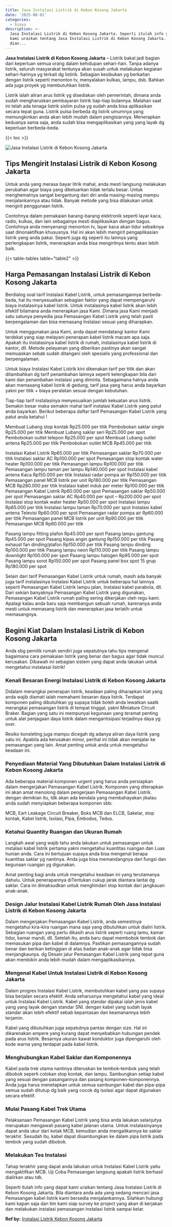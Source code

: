 ```yaml
---
title: Jasa Instalasi Listrik di Kebon Kosong Jakarta
date: '2025-08-01'
categories:
  - biaya
description: >-
  Jasa Instalasi Listrik di Kebon Kosong Jakarta. Seperti itulah info yang dapat
  kami uraikan tentang Jasa Instalasi Listrik di Kebon Kosong Jakarta. Bila
  dian...
---
```


**Jasa Instalasi Listrik di Kebon Kosong Jakarta** – Listrik bakal jadi bagian dari keperluan semua orang dalam kehidupan sehari-hari. Tanpa adanya listrik, seluruh masyarakat tentunya akan susah untuk melakukan kegiatan sehari-harinya yg terkait dg listirik. Sebagian kesibukan yg berkaitan dengan listrik seperti menonton tv, menyalakan kulkas, lampu, dsb. Bahkan ada juga proyek yg membutuhkan listrik.

Listrik ialah aliran arus listrik yg disediakan oleh pemerintah, dimana anda sudah mengharuskan pembayaran listrik tiap-tiap bulannya. Malahan saat ini telah ada tenaga listrik sistim pulsa yg sudah anda bisa aplikasikan secara tepat guna. Listrik pulsa berbeda dg listrik umumnya yang memungkinkan anda akan lebih mudah dalam pengisiannya. Menerapkan keduanya sama saja, anda sudah bisa mengaplikasikan yang yang layak dg keperluan berbeda-beda.

{{< toc >}}

![Jasa Instalasi Listrik di Kebon Kosong Jakarta](/images/instalasi-listrik-murah33.png)

## Tips Mengirit Instalasi Listrik di Kebon Kosong Jakarta

Untuk anda yang merasa bayar litrik mahal, anda mesti langsung melakukan perubahan agar biaya yang dikeluarkan tidak terlalu besar. Untuk menghematnya sangat bergantung dari diri anda masing-masing mampu menjalankannya atau tidak. Banyak metode yang bisa dilakukan untuk mengirit penggunaan listrik.

Contohnya dalam pemakaian barang-barang elektronik seperti layar kaca, radio, kulkas, dan lain sebagainya mesti diaplikasikan dengan bagus. Contohnya anda menyenangi menonton tv, layar kaca akan tidur sebaiknya saat dinonaktifkan khususnya. Hal ini akan lebih mengirit pengaplikasian listrik yang anda pakai. Seperti juga dg seperti itu lainnya yang perlengkapan listrik, menerapkan anda bisa mengiritnya tentu akan lebih baik.

{{< table-tables table="table2" >}}

## Harga Pemasangan Instalasi Listrik di Kebon Kosong Jakarta

Berdialog soal tarif Instalasi Kabel Listrik, untuk pemasangannya berbeda-beda, hal itu menyesuaikan sebagian faktor yang dapat mempengaruhi biaya instalasinya kabel listrik. Untuk instalasinya kabel listrik akan lebih efektif bilamana anda menerapkan jasa Kami. Dimana jasa Kami menjadi satu satunya penyedia jasa Pemasangan Kabel Listrik yang telah pasti berpengalaman dan bisa memasang Instalasi sesuai yang diharapkan.

Untuk menggunakan jasa Kami, anda dapat mendatangi kantor Kami terdekat yang siap melayani penerapan kabel listrik macam apa saja. Apakah itu instalasinya kabel listrik di rumah, instalasinya kabel listrik di kantor, dll. Metode pelayanan yang diberikan pastinya akan sangat memuaskan sebab sudah ditangani oleh spesialis yang professional dan berpengalaman.

Untuk biaya Instalasi Kabel Listrik kini dikenakan tarif per titik dan akan ditambahkan dg tarif penambahan lainnya seperti kelengkapan bila dari kami dan penambahan instalasi yang diminta. Sebagaimana halnya anda akan memasang kabel listrik di gedung, tarif jasa yang harus anda bayarkan yakni per titik + biaya peralatan sesuai dengan kebutuhan.

Tiap-tiap tarif instalasinya menyesuaikan jumlah kekuatan arus listrik. Semakin besar maka semakin mahal tarif instalasi Kabel Listrik yang patut anda bayarkan. Berikut beberapa daftar tarif Pemasangan Kabel Listrik yang patut anda ketahui !

Membuat Lubang stop kontak Rp25.000 per titik Pembobokan saklar single Rp25.000 per titik Membuat Lubang saklar seri Rp25.000 per spot Pembobokan outlet telepon Rp25.000 per spot Membuat Lubang outlet antena Rp25.000 per titik Pembobokan outlet MCB Rp45.000 per titik

Instalasi Kabel Listrik Rp65.000 per titik Pemasangan saklar Rp70.000 per titik Instalasi saklar AC Rp100.000 per spot Pemasangan stop kontak water heater Rp100.000 per titik Pemasangan lampu Rp100.000 per titik Pemasangan lampu taman per lampu Rp140.000 per spot Instalasi kabel antena Kaca Rp150.000 per titik Instalasi radar pompa air Rp150.000 per titik Pemasangan panel MCB listrik per unit Rp180.000 per titik Pemasangan MCB Rp280.000 per titik Instalasi kabel induk per meter Rp100.000 per titik Pemasangan Kabel Listrik Rp60.000 per spot Pemasangan saklar Rp50.000 per spot Pemasangan saklar AC Rp40.000 per spot – Rp200.000 per spot Instalasi stop kontak water heater Rp50.000 per spot Instalasi lampu Rp65.000 per titik Instalasi lampu taman Rp70.000 per spot Instalasi kabel antena Televisi Rp60.000 per spot Pemasangan radar pompa air Rp60.000 per titik Pemasangan panel MCB listrik per unit Rp90.000 per titik Pemasangan MCB Rp60.000 per titik

Pasang lampu fitting plafon Rp45.000 per spot Pasang lampu gantung Rp45.000 per spot Pasang kipas angin gantung Rp150.000 per titik Pasang exhaust fan dinding/plafon Rp150.000 per titik Pasang lampu dinding Rp100.000 per titik Pasang lampu neon Rp110.000 per titik Pasang lampu downlight Rp100.000 per spot Pasang lampu halogen Rp95.000 per spot Pasang lampu sorot Rp150.000 per spot Pasang panel box spot 15 grup Rp180.000 per spot

Selain dari tarif Pemasangan Kabel Listrik untuk rumah, masih ada banyak juga tarif instalasinya Instalasi Kabel Listrik untuk beberapa hal lainnya seperti Pemasangan Kabel Listrik lampu jalan, Instalasi kabel parabola, dll. Dari sekian banyaknya Pemasangan Kabel Listrik yang digunakan, Pemasangan Kabel Listrik rumah paling sering dikerjakan oleh regu kami. Apalagi kalau anda baru saja membangun sebuah rumah, karenanya anda mesti untuk memasang listrik dan menerapkan jasa terlatih untuk memasangnya.

## Begini Kiat Dalam Instalasi Listrik di Kebon Kosong Jakarta


Anda sbg pemilik rumah sendiri juga sepatutnya tahu tips mengenal bagaimana cara pemakaian listrik yang benar dan bagus agar tidak muncul kerusakan. Dibawah ini sebagian sistem yang dapat anda lakukan untuk mengetahui instalasai listrik!

### Kenali Besaran Energi Instalasi Listrik di Kebon Kosong Jakarta

Didalam merangkai penerapan listrik, keadaan paling diharapkan kiat yang anda wajib diamati ialah memahami besaran daya listrik. Terdapat komponen paling dibutuhkan yg supaya tidak boleh anda lewatkan saatk merangkai pemasangan listrik di tempat tinggal, yakni Miniature Circuit Braker. Bagian yang satu ini mempunyai kegunaan yang teramat penting untuk alat penjagaan daya listrik dalam mengantisipasi terjadinya daya yg over.

Resiko konsleting juga mampu dicegah dg adanya aliran daya listrik yang satu ini. Apabila ada kerusakan minor, perihal ini tidak akan menjalar ke pemasangan yang lain. Amat penting untuk anda untuk mengetahui keadaan ini.

### Penyediaan Material Yang Dibutuhkan Dalam Instalasi Listrik di Kebon Kosong Jakarta

Ada beberapa material komponen urgent yang harus anda persiapkan dalam mengerjakan Pemasangan Kabel Listrik. Komponen yang diterapkan ini akan amat menolong dalam pengerjaan Pemasangan Kabel Listrik. dengan demikian itu, tdk akan ada kendala yang membahayakan jikalau anda sudah menyiapkan beberapa komponen sbb:

MCB, Eart Leakage Circuit Breaker, Boks MCB dan ELCB, Sakelar, stop kontak, Kabel listrik, Isolasi, Pipa, Embodus, Tedus.

### Ketahui Quantity Ruangan dan Ukuran Rumah

Langkah awal yang wajib tahu anda lakukan untuk pemasangan untuk instalasi kabel listrik pertama yakni mengetahui kuantitas ruangan dan Luas hunian anda. Cara ini bertujuan supaya anda bisa mengenal berapa kuantitas saklar yg nantinya. Anda juga bisa memandangnya dari fungsi dan kegunaan ruangan yg digunakan.

Amat penting bagi anda untuk mengetahui keadaan ini yang terutamanya dahulu. Untuk penerapannya diTentukan cukup jarak diantara lantai dg saklar. Cara ini dimaksudkan untuk menghindari stop kontak dari jangkauan anak-anak.

### Design Jalur Instalasi Kabel Listrik Rumah Oleh Jasa Instalasi Listrik di Kebon Kosong Jakarta

Dalam mengerjakan Pemasangan Kabel Listrik, anda semestinya mengetahui kira-kira ruangan mana saja yang dibutuhkan untuk dialiri listrik. Sebagian ruangan yang perlu dikasih arus listrik seperti ruang tamu, kamar tidur, kamar mandi, dll. Setelah itu, anda baru dapat membobok tembok dan memasukan pipa dan kabel di dalamnya. Pastikan pemasangannya sudah benar dan berikan ketinggian di atas badan anak-anak agar tidak bisa menjangkaunya. dg Desain jalur Pemasangan Kabel Listrik yang tepat guna akan membikin anda lebih mudah dalam mengaplikasikannya.

### Mengenal Kabel Untuk Instalasi Listrik di Kebon Kosong Jakarta

Dalam progres Instalasi Kabel Listrik, membutuhkan kabel yang pas supaya bisa berjalan secara efektif. Anda seharusnya mengetahui kabel yang ideal untuk Instalasi Kabel Listrik. Kabel yang standar dipakai ialah jenis kabel yang yang layak dengan standar SNI. dengan kabel yang sudah layak standar akan lebih efektif sebab kepantasan dan keamanannya lebih terjamin.

Kabel yang dibutuhkan juga sepatutnya pantas dengan size. Hal ini dikarenakan ampere yang kurang dapat menyebabkan hubungan pendek pada arus listrik. Besarnya ukuran kawat konduktor juga dipengaruhi oleh kode warna yang terdapat pada kabel listrik.

### Menghubungkan Kabel Saklar dan Komponennya

Kabel pada trek utama nantinya diteruskan ke tembok-tembok yang telah dibobok seperti colokan stop kontak, dan lampu. Sambungkan setiap kabel yang sesuai dengan pasangannya dan pasang komponen-komponennya. Anda juga harus menetapkan untuk semua sambungan kabel dan pipa-pipa semua sudah ditutup dg baik yang cocok dg isolasi agar dapat digunakan secara efektif.

### Mulai Pasang Kabel Trek Utama

Pelaksanaan Pemasangan Kabel Listrik yang bisa anda lakukan selanjutya merupakan mengawali pasang kabel jalanan utama. Untuk instalasinyanya dapat anda ukur dari kotak MCB, kemudian anda mengaitkannya ke saklar terakhir. Sesudah itu, kabel dapat disambungkan ke dalam pipa listrik pada tembok yang sudah dibobok.

### Melakukan Tes Instalasi

Tahap terakhir yang dapat anda lakukan untuk Instalasi Kabel Listrik yaitu mengaktifkan MCB. Uji Coba Pemasangan langsung apakah listrik berhasil dialirkan atau tdk.

Seperti itulah info yang dapat kami uraikan tentang Jasa Instalasi Listrik di Kebon Kosong Jakarta. Bila diantara anda ada yang sedang mencari jasa Pemasangan kabel listrik kami bersedia menjalankannya. Silahkan hubungi kami kapan saja dan tim kami siap survey ke project yang akan di kerjakan dan melakukan instalasi pemasangan instalasi listrik sampai kelar.

**Ref by:** [Instalasi Listrik Kebon Kosong Jakarta](https://id.wikipedia.org/wiki/Instalasi)
